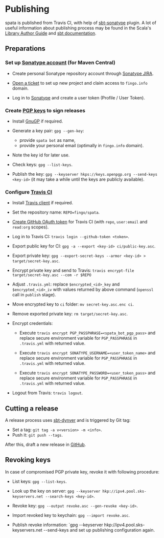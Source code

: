 Publishing
==========

spata is published from Travis CI,
with help of [sbt-sonatype](https://github.com/xerial/sbt-sonatype) plugin.
A lot of useful information about publishing process may be found in the
Scala's [Library Author Guide](https://docs.scala-lang.org/overviews/contributors/index.html#publish-a-release)
and [sbt documentation](https://www.scala-sbt.org/release/docs/Using-Sonatype.html).

Preparations
-----------------

### Set up [Sonatype account](https://central.sonatype.org/publish/publish-guide/#initial-setup) (for Maven Central)

*   Create personal Sonatype repository account through [Sonatype JIRA](https://issues.sonatype.org/secure/Signup!default.jspa).

*   [Open a ticket](https://issues.sonatype.org/secure/CreateIssue.jspa?issuetype=21&pid=10134) to set up new project
    and claim access to `fingo.info` domain.

*   Log in to [Sonatype](https://oss.sonatype.org/) and create a user token (Profile / User Token).

### Create [PGP keys](https://github.com/sbt/sbt-pgp) to sign releases

*   Install [GnuGP](https://gnupg.org/download/index.html) if required.

*   Generate a key pair: `gpg --gen-key`:
    *   provide `spata bot` as name,
    *   provide your personal email (optimally in `fingo.info` domain).

*   Note the key id for later use.

*   Check keys: `gpg --list-keys`.

*   Publish the key: `gpg --keyserver hkps://keys.openpgp.org --send-keys <key-id>`
    (it may take a while until the keys are publicly available).

### Configure [Travis CI](https://travis-ci.com/github/fingo/spata)

*   Install [Travis client](https://github.com/travis-ci/travis.rb#installation) if required.

*   Set the repository name: `REPO=fingo/spata`.

*   [Create GitHub OAuth token](https://docs.github.com/en/github/authenticating-to-github/creating-a-personal-access-token)
    for Travis CI (with `repo`, `user:email` and `read:org` scopes).

*   Log in to Travis CI: `travis login --github-token <token>`.

*   Export public key for CI: `gpg -a --export <key-id> ci/public-key.asc`.

*   Export private key: `gpg --export-secret-keys --armor <key-id> > target/secret-key.asc`.

*   Encrypt private key and send to Travis: `travis encrypt-file target/secret-key.asc --com -r $REPO`

*   Adjust `.travis.yml`: replace `$encrypted_<id>_key` and `$encrypted_<id>_iv` with values returned by above command
    (`openssl` call in `publish` stage).

*   Move encrypted key to `ci` folder: `mv secret-key.asc.enc ci`.

*   Remove exported private key: `rm target/secret-key.asc`.

*   Encrypt credentials:

    *   Execute `travis encrypt PGP_PASSPHRASE=<spata_bot_pgp_pass>`
        and replace secure environment variable for `PGP_PASSPHRASE` in `.travis.yml` with returned value.

    *   Execute `travis encrypt SONATYPE_USERNAME=<user_token_name>`
        and replace secure environment variable for `PGP_PASSPHRASE` in `.travis.yml` with returned value.

    *   Execute `travis encrypt SONATYPE_PASSWORD=<user_token_pass>`
        and replace secure environment variable for `PGP_PASSPHRASE` in `.travis.yml` with returned value.

*   Logout from Travis: `travis logout`.

Cutting a release
-----------------

A release process uses [sbt-dynver](https://github.com/dwijnand/sbt-dynver) and is triggered by Git tag:
*   Set a tag: `git tag -a v<version> -m <info>`.
*   Push it: `git push --tags`.

After this, draft a new release in [GitHub](https://github.com/fingo/spata/releases).

Revoking keys
-------------

In case of compromised PGP private key, revoke it with following procedure:

*   List keys: `gpg --list-keys`.

*   Look up the key on server: `gpg --keyserver hkp://ipv4.pool.sks-keyservers.net --search-keys <key-id>`.

*   Revoke key: `gpg --output revoke.asc --gen-revoke <key-id>`.

*   Import revoked key to keychain: `gpg --import revoke.asc`.

*   Publish revoke information: `gpg --keyserver hkp://ipv4.pool.sks-keyservers.net --send-keys <key-id>
    and set up publishing configuration again.
